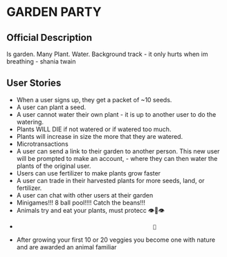 # GARDEN PARTY

## Official Description
Is garden. Many Plant. Water.
Background track - it only hurts when im breathing - shania twain

## User Stories
- When a user signs up, they get a packet of ~10 seeds. 
- A user can plant a seed. 
- A user cannot water their own plant - it is up to another user to do the watering. 
- Plants WILL DIE if not watered or if watered too much. 
- Plants will increase in size the more that they are watered. 
- Microtransactions 
- A user can send a link to their garden to another person. This new user will be prompted to make an account, - where they can then water the plants of the original user. 
- Users can use fertilizer to make plants grow faster 
- A user can trade in their harvested plants for more seeds, land, or fertilizer. 
- A user can chat with other users at their garden
- Minigames!!! 8 ball pool!!!! Catch the beans!!!
- Animals try and eat your plants, must protecc 👁👃👁
-                                                 👅
- After growing your first 10 or 20 veggies you become one with nature and are awarded an animal familiar
